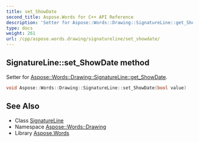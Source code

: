 ```yaml
---
title: set_ShowDate
second_title: Aspose.Words for C++ API Reference
description: 'Setter for Aspose::Words::Drawing::SignatureLine::get_ShowDate.'
type: docs
weight: 261
url: /cpp/aspose.words.drawing/signatureline/set_showdate/
---
```

## SignatureLine::set_ShowDate method


Setter for [Aspose::Words::Drawing::SignatureLine::get_ShowDate](../get_showdate/).

```cpp
void Aspose::Words::Drawing::SignatureLine::set_ShowDate(bool value)
```

## See Also

* Class [SignatureLine](../)
* Namespace [Aspose::Words::Drawing](../../)
* Library [Aspose.Words](../../../)
